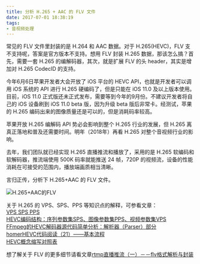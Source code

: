 ```yaml
---
title: 分析 H.265 + AAC 的 FLV 文件
date: 2017-07-01 18:38:19
tags:
- 音视频处理
---
```


常见的 FLV 文件里封装的是 H.264 和 AAC 数据。对于 H.265(HEVC)，FLV 支不支持呢，答案是官方版本不支持。想用 FLV 封装 H.265 数据，那该怎么搞？首先，需要一套 H.265 的编解码器，其次，就是扩展 FLV 的头 header，其实是增加对 H.265 CodecID 的支持。

今年6月6日苹果开发者大会开放了 iOS 平台的 HEVC API，也就是开发者可以调用 iOS 系统的 API 进行 H.265 硬编码了，但是只能在 iOS 11.0 及以上版本使用。目前，iOS 11.0 正式版还未正式发布，需要等到今年的9月份。不建议开发者将自己的 iOS 设备刷到 iOS 11.0 beta 版，因为升级 beta 版后非常卡。经测试，苹果的 H.265 编码出来的图像质量还是可以的，但是消耗码率较高。

苹果开放 H.265 编解码 API 势必会影响到整个 H.265 行业的发展，但 H.265 离真正落地和普及还需要时间。明年（2018年）再看 H.265 对整个音视频行业的影响。

<!-- more -->

去年，我们团队就已经实现 H.265 直播推流和播放了，采用的是 H.265 软编码和软解码器，推流端使用 500K 码率就能推送 24 帧，720P 的视频流，设备的性能消耗在可接受的范围内，播放端画质相当清晰。

言归正传，分析下 H.265+AAC 的 FLV 文件。

![H.265+AAC的FLV](http://images2015.cnblogs.com/blog/719115/201707/719115-20170701195845180-726618432.jpg)

关于 H.265 的 VPS、SPS、PPS 等知识点的解释，可参看文章：  
[VPS SPS PPS](http://blog.csdn.net/u012868357/article/details/48974967)  
[HEVC编码结构：序列参数集SPS、图像参数集PPS、视频参数集VPS](http://blog.csdn.net/lin453701006/article/details/52797104)  
[FFmpeg的HEVC解码器源代码简单分析：解析器（Parser）部分](http://blog.csdn.net/leixiaohua1020/article/details/46412607)  
[homerHEVC代码阅读（21）——基本流程](http://blog.csdn.net/nb_vol_1/article/details/50210487)  
[HEVC概念缩写对照表](http://blog.csdn.net/lin453701006/article/details/52797415)

想了解关于 FLV 的更多细节请看文章[rtmp直播推流（一）－－flv格式解析与封装](https://depthlove.github.io/2015/11/13/flv-analysis-in-rtmp-live-play)